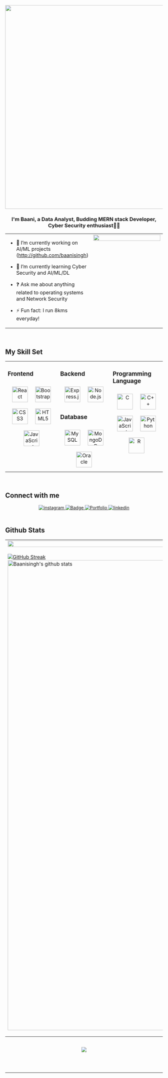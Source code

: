 <div align="center">
  <img src="https://media.giphy.com/media/L1R1tvI9svkIWwpVYr/giphy.gif" width="650"/>
</div>  


### <div align="center">I'm Baani, a Data Analyst, Budding MERN stack Developer, Cyber  Security enthusiast👨‍💻 </div>  
  
<table><tr><td valign="top" width="50%">

- 🔭 I’m currently working on AI/ML projects (http://github.com/baanisingh) 

- 🌱 I’m currently learning Cyber Security and AI/ML/DL    
  

- ❓  Ask me about anything related to operating systems and Network Security 
  

- ⚡ Fun fact: I run 8kms everyday!


</td><td valign="top" width="50%">

<div align="center">
<img src="https://camo.githubusercontent.com/65de73171b032a2f5ecaaa4393f8d488cf9c85563947105f54bc7941a10f0f0b/68747470733a2f2f6d656469612e74656e6f722e636f6d2f726550446644574f33586f41414141642f6861636b696e672e676966" align="center" style="width: 100%" />
</div>  


</td></tr></table>  

<br/>  

## My Skill Set  
<table><tr><td valign="top" width="33%">



### Frontend  
<div align="center">  
<a href="https://reactjs.org/" target="_blank"><img style="margin: 10px" src="https://profilinator.rishav.dev/skills-assets/react-original-wordmark.svg" alt="React" height="50" /></a>  
<a href="https://getbootstrap.com/docs/3.4/javascript/" target="_blank"><img style="margin: 10px" src="https://profilinator.rishav.dev/skills-assets/bootstrap-plain.svg" alt="Bootstrap" height="50" /></a>  
<a href="https://www.w3schools.com/css/" target="_blank"><img style="margin: 10px" src="https://profilinator.rishav.dev/skills-assets/css3-original-wordmark.svg" alt="CSS3" height="50" /></a>  
<a href="https://en.wikipedia.org/wiki/HTML5" target="_blank"><img style="margin: 10px" src="https://profilinator.rishav.dev/skills-assets/html5-original-wordmark.svg" alt="HTML5" height="50" /></a>  
<a href="https://www.javascript.com/" target="_blank"><img style="margin: 10px" src="https://profilinator.rishav.dev/skills-assets/javascript-original.svg" alt="JavaScript" height="50" /></a>  
</div>

</td><td valign="top" width="33%">



### Backend  
<div align="center">  
<a href="https://expressjs.com/" target="_blank"><img style="margin: 10px" src="https://profilinator.rishav.dev/skills-assets/express-original-wordmark.svg" alt="Express.js" height="50" /></a>  
<a href="https://nodejs.org/" target="_blank"><img style="margin: 10px" src="https://profilinator.rishav.dev/skills-assets/nodejs-original-wordmark.svg" alt="Node.js" height="50" /></a>  
</div>  



### Database  
<div align="center">  
<a href="https://www.mysql.com/" target="_blank"><img style="margin: 10px" src="https://profilinator.rishav.dev/skills-assets/mysql-original-wordmark.svg" alt="MySQL" height="50" /></a>  
<a href="https://www.mongodb.com/" target="_blank"><img style="margin: 10px" src="https://profilinator.rishav.dev/skills-assets/mongodb-original-wordmark.svg" alt="MongoDB" height="50" /></a>  
<a href="https://www.oracle.com/in/index.html" target="_blank"><img style="margin: 10px" src="https://profilinator.rishav.dev/skills-assets/oracle-original.svg" alt="Oracle" height="50" /></a>  
</div>

</td><td valign="top" width="33%">



### Programming Language  
<div align="center">  
<a href="https://www.cprogramming.com/" target="_blank"><img style="margin: 10px" src="https://profilinator.rishav.dev/skills-assets/c-original.svg" alt="C" height="50" /></a>  
<a href="https://www.cplusplus.com/" target="_blank"><img style="margin: 10px" src="https://profilinator.rishav.dev/skills-assets/cplusplus-original.svg" alt="C++" height="50" /></a>  
<a href="https://www.javascript.com/" target="_blank"><img style="margin: 10px" src="https://profilinator.rishav.dev/skills-assets/javascript-original.svg" alt="JavaScript" height="50" /></a>  
<a href="https://www.python.org/" target="_blank"><img style="margin: 10px" src="https://profilinator.rishav.dev/skills-assets/python-original.svg" alt="Python" height="50" /></a>
<a href="https://www.r-project.org/" target="_blank"><img style="margin: 10px" src="https://profilinator.rishav.dev/skills-assets/r.svg" alt="R" height="50" /></a>
</div>

</td></tr></table>  

<br/>  


## Connect with me  
<div align="center">
<a href="https://instagram.com/baaaani.singh" target="_blank">
<img src=https://img.shields.io/badge/instagram-%23000000.svg?&style=for-the-badge&logo=instagram&logoColor=white alt=instagram style="margin-bottom: 5px;" />
</a>
<a href="mailto:bsingh1_be21@thapar.edu">
    <img src="https://img.shields.io/badge/Gmail-D14836?style=for-the-badge&logo=gmail&logoColor=white" alt="Badge"/>
</a>
  <a href="https://baani-singh-portfolio.netlify.app/">
    <img src="https://img.shields.io/badge/Portfolio-%23000000.svg?style=for-the-badge&logo=netlify&logoColor=#00C7B7" alt="Portfolio"/>
  </a>
  <a href="https://www.linkedin.com/in/baani-singh-17557a282" target="_blank">
<img src=https://img.shields.io/badge/linkedin-%231E77B5.svg?&style=for-the-badge&logo=linkedin&logoColor=white alt=linkedin style="margin-bottom: 5px;" />
</a>
</div>  
  

<br/>  


## Github Stats  
<table><tr><td valign="top" width="50%">

<img src="https://github-readme-stats.vercel.app/api?username=baanisingh&show_icons=true&count_private=true&hide_border=true" align="left" style="width: 100%" />

</td><td valign="top" width="50%">

<img src="https://github-readme-stats.vercel.app/api/top-langs/?username=baanisingh&hide_border=true&layout=compact" align="left" style="width: 100%" />
  </td></tr>
<td valign="bottom" width="50%">

[![GitHub Streak](https://streak-stats.demolab.com?user=baanisingh&theme=swift)](https://git.io/streak-stats)
<img width="1500" height="auto" align="center" alt="Baanisingh's github stats" 
         src="https://github-profile-trophy.vercel.app/?username=baanisingh&row=1&column=7&theme=darkhub&margin-w=15e" />
 <!-- [![trophy](https://github-profile-trophy.vercel.app/?username=baanisingh&row=7&column=7&theme=darkhub&margin-w=15)]-->

</td></tr></table>  

<br/>  
<div align="center">
<img src="https://komarev.com/ghpvc/?username=baanisingh&&style=flat-square" align="center" />
</div>
  

<br/>  

  

<br/>  


<br />

----

